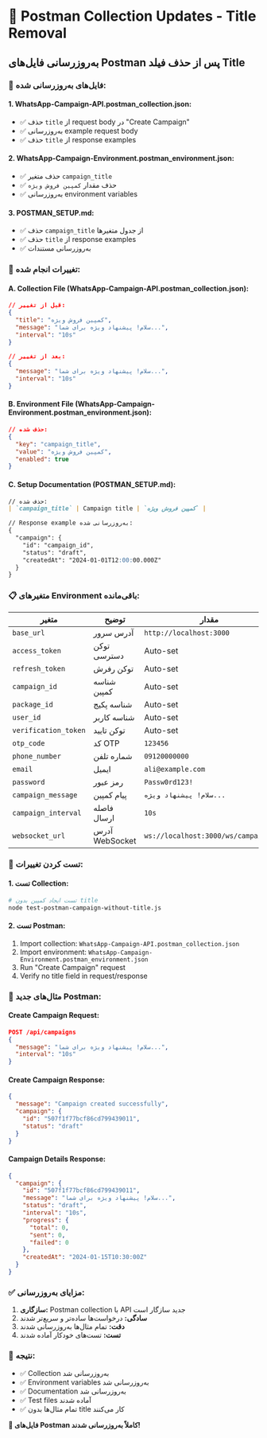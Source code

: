 # 📮 Postman Collection Updates - Title Removal

## به‌روزرسانی فایل‌های Postman پس از حذف فیلد Title

### **📁 فایل‌های به‌روزرسانی شده:**

#### **1. WhatsApp-Campaign-API.postman_collection.json:**
- ✅ حذف `title` از request body در "Create Campaign"
- ✅ به‌روزرسانی example request body
- ✅ حذف `title` از response examples

#### **2. WhatsApp-Campaign-Environment.postman_environment.json:**
- ✅ حذف متغیر `campaign_title`
- ✅ حذف مقدار `کمپین فروش ویژه`
- ✅ به‌روزرسانی environment variables

#### **3. POSTMAN_SETUP.md:**
- ✅ حذف `campaign_title` از جدول متغیرها
- ✅ حذف `title` از response examples
- ✅ به‌روزرسانی مستندات

### **🔧 تغییرات انجام شده:**

#### **A. Collection File (WhatsApp-Campaign-API.postman_collection.json):**
```json
// قبل از تغییر:
{
  "title": "کمپین فروش ویژه",
  "message": "سلام! پیشنهاد ویژه برای شما...",
  "interval": "10s"
}

// بعد از تغییر:
{
  "message": "سلام! پیشنهاد ویژه برای شما...",
  "interval": "10s"
}
```

#### **B. Environment File (WhatsApp-Campaign-Environment.postman_environment.json):**
```json
// حذف شده:
{
  "key": "campaign_title",
  "value": "کمپین فروش ویژه",
  "enabled": true
}
```

#### **C. Setup Documentation (POSTMAN_SETUP.md):**
```markdown
// حذف شده:
| `campaign_title` | Campaign title | `کمپین فروش ویژه` |

// Response example به‌روزرسانی شده:
{
  "campaign": {
    "id": "campaign_id",
    "status": "draft",
    "createdAt": "2024-01-01T12:00:00.000Z"
  }
}
```

### **📋 متغیرهای Environment باقی‌مانده:**

| متغیر | توضیح | مقدار |
|-------|-------|-------|
| `base_url` | آدرس سرور | `http://localhost:3000` |
| `access_token` | توکن دسترسی | Auto-set |
| `refresh_token` | توکن رفرش | Auto-set |
| `campaign_id` | شناسه کمپین | Auto-set |
| `package_id` | شناسه پکیج | Auto-set |
| `user_id` | شناسه کاربر | Auto-set |
| `verification_token` | توکن تایید | Auto-set |
| `otp_code` | کد OTP | `123456` |
| `phone_number` | شماره تلفن | `09120000000` |
| `email` | ایمیل | `ali@example.com` |
| `password` | رمز عبور | `Passw0rd123!` |
| `campaign_message` | پیام کمپین | `سلام! پیشنهاد ویژه...` |
| `campaign_interval` | فاصله ارسال | `10s` |
| `websocket_url` | آدرس WebSocket | `ws://localhost:3000/ws/campaigns` |

### **🧪 تست کردن تغییرات:**

#### **1. تست Collection:**
```bash
# تست ایجاد کمپین بدون title
node test-postman-campaign-without-title.js
```

#### **2. تست Postman:**
1. Import collection: `WhatsApp-Campaign-API.postman_collection.json`
2. Import environment: `WhatsApp-Campaign-Environment.postman_environment.json`
3. Run "Create Campaign" request
4. Verify no title field in request/response

### **📱 مثال‌های جدید Postman:**

#### **Create Campaign Request:**
```json
POST /api/campaigns
{
  "message": "سلام! پیشنهاد ویژه برای شما...",
  "interval": "10s"
}
```

#### **Create Campaign Response:**
```json
{
  "message": "Campaign created successfully",
  "campaign": {
    "id": "507f1f77bcf86cd799439011",
    "status": "draft"
  }
}
```

#### **Campaign Details Response:**
```json
{
  "campaign": {
    "id": "507f1f77bcf86cd799439011",
    "message": "سلام! پیشنهاد ویژه برای شما...",
    "status": "draft",
    "interval": "10s",
    "progress": {
      "total": 0,
      "sent": 0,
      "failed": 0
    },
    "createdAt": "2024-01-15T10:30:00Z"
  }
}
```

### **✅ مزایای به‌روزرسانی:**

1. **سازگاری:** Postman collection با API جدید سازگار است
2. **سادگی:** درخواست‌ها ساده‌تر و سریع‌تر شدند
3. **دقت:** تمام مثال‌ها به‌روزرسانی شدند
4. **تست:** تست‌های خودکار آماده شدند

### **🎯 نتیجه:**

- ✅ Collection به‌روزرسانی شد
- ✅ Environment variables به‌روزرسانی شد
- ✅ Documentation به‌روزرسانی شد
- ✅ Test files آماده شدند
- ✅ تمام مثال‌ها بدون title کار می‌کنند

**🎉 فایل‌های Postman کاملاً به‌روزرسانی شدند!**
